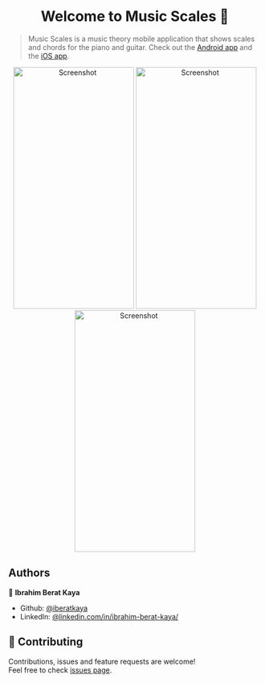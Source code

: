 <h1 align="center">Welcome to Music Scales 👋</h1>

> Music Scales is a music theory mobile application that shows scales and chords for the piano and guitar. Check out the <a href="https://play.google.com/store/apps/details?id=com.kaya.musicapp">Android app</a> and the <a href="https://apps.apple.com/us/app/music-scales/id1498463498">iOS app</a>.

<p align="center">
    <img alt="Screenshot" src="https://raw.githubusercontent.com/iberatkaya/music-scales/master/screenshots/0.png" width="240" height="480">
    <img alt="Screenshot" src="https://raw.githubusercontent.com/iberatkaya/music-scales/master/screenshots/1.png" width="240" height="480">
    <img alt="Screenshot" src="https://raw.githubusercontent.com/iberatkaya/music-scales/master/screenshots/2.png" width="240" height="480">
</p>

## Authors

👤 **Ibrahim Berat Kaya**

- Github: [@iberatkaya](https://github.com/iberatkaya)
- LinkedIn: [@linkedin.com/in/ibrahim-berat-kaya/](https://linkedin.com/in/ibrahim-berat-kaya/)

## 🤝 Contributing

Contributions, issues and feature requests are welcome!<br />Feel free to check [issues page](https://github.com/iberatkaya/music-scales/issues).
